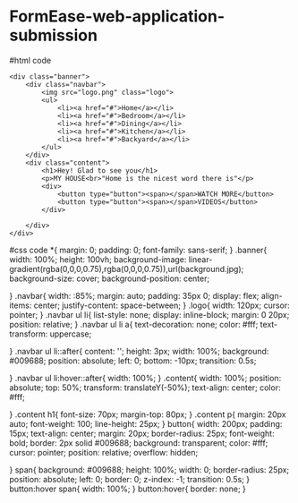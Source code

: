 # FormEase-web-application-submission
#html code
<html>
<head>
    <title>How to make website</title>
    <link rel="stylesheet" href="style.css">
</head>
<body>
    
    <div class="banner">
        <div class="navbar">
            <img src="logo.png" class="logo">
            <ul>
                <li><a href="#">Home</a></li>
                <li><a href="#">Bedroom</a></li>
                <li><a href="#">Dining</a></li>
                <li><a href="#">Kitchen</a></li>
                <li><a href="#">Backyard</a></li>
            </ul>
        </div>
        <div class="content">
            <h1>Hey! Glad to see you</h1>
            <p>MY HOUSE<br>"Home is the nicest word there is"</p>
            <div>
                <button type="button"><span></span>WATCH MORE</button>
                <button type="button"><span></span>VIDEOS</button>
            </div>
        
        </div>
    </div>
    
#css code
*{
    margin: 0;
    padding: 0;
    font-family: sans-serif;
}
.banner{
    width: 100%;
    height: 100vh;
    background-image: linear-gradient(rgba(0,0,0,0.75),rgba(0,0,0,0.75)),url(background.jpg);
    background-size: cover;
    background-position: center;
    
}
.navbar{
    width: :85%;
    margin: auto;
    padding: 35px 0;
    display: flex;
    align-items: center;
    justify-content: space-between;
}
.logo{
    width: 120px;
    cursor: pointer;
}
.navbar ul li{
    list-style: none;
    display: inline-block;
    margin: 0 20px;
    position: relative;
}
.navbar ul li a{
    text-decoration: none;
    color: #fff;
    text-transform: uppercase;

}
.navbar ul li::after{
    content: '';
    height: 3px;
    width: 100%;
    background: #009688;
    position: absolute;
    left: 0;
    bottom: -10px;
    transition: 0.5s;
    
}
.navbar ul li:hover::after{
    width: 100%;
}
.content{
    width: 100%;
    position: absolute;
    top: 50%;
    transform: translateY(-50%);
    text-align: center;
    color: #fff;
    
}
.content h1{
    font-size: 70px;
    margin-top: 80px;
}
.content p{
    margin: 20px auto;
    font-weight: 100;
    line-height: 25px;
}
button{
    width: 200px;
    padding: 15px;
    text-align: center;
    margin: 20px;
    border-radius: 25px;
    font-weight: bold;
    border: 2px solid #009688;
    background: transparent;
    color: #fff;
    cursor: pointer;
    position: relative;
    overflow: hidden;
    
    
}
span{
    background: #009688;
    height: 100%;
    width: 0;
    border-radius: 25px;
    position: absolute;
    left: 0;
    border: 0;
    z-index: -1;
    transition: 0.5s;
}
button:hover span{
    width: 100%;
}
button:hover{
    border: none;
}



                
    
    
</body>
</html>
